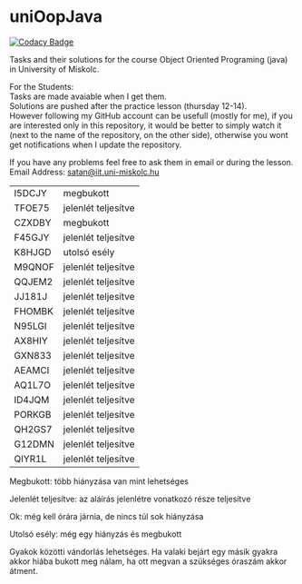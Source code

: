 # uniOopJava

[![Codacy Badge](https://api.codacy.com/project/badge/Grade/4feec49644fd4b80b373bd773068b51f)](https://app.codacy.com/app/iasatan/uniOopJava?utm_source=github.com&utm_medium=referral&utm_content=iasatan/uniOopJava&utm_campaign=badger)

Tasks and their solutions for the course Object Oriented Programing (java) in University of Miskolc.

For the Students:<br />
Tasks are made avaiable when I get them.<br />
Solutions are pushed after the practice lesson (thursday 12-14).<br />
However following my GitHub account can be usefull (mostly for me), if you are interested only in this repository, it would be better to simply watch it (next to the name of the repository, on the other side), otherwise you wont get notifications when I update the repository.<br />

If you have any problems feel free to ask them in email or during the lesson.<br />
Email Address: satan@iit.uni-miskolc.hu
<table>
  <tr>
    <td>I5DCJY</td>
    <td>megbukott</td>
  </tr>
  <tr>
    <td>TFOE75</td>
    <td>jelenlét teljesítve</td>
  </tr>
  <tr>
    <td>CZXDBY</td>
    <td>megbukott</td>
  </tr>
  <tr>
    <td>F45GJY</td>
    <td>jelenlét teljesítve</td>
  </tr>
  <tr>
    <td>K8HJGD</td>
    <td>utolsó esély</td>
  </tr>
  <tr>
    <td>M9QNOF</td>
    <td>jelenlét teljesítve</td>
  </tr>
  <tr>
    <td>QQJEM2</td>
    <td>jelenlét teljesítve</td>
  </tr>
  <tr>
    <td>JJ181J</td>
    <td>jelenlét teljesítve</td>
  </tr>
  <tr>
    <td>FHOMBK</td>
    <td>jelenlét teljesítve</td>
  </tr>
  <tr>
    <td>N95LGI</td>
    <td>jelenlét teljesítve</td>
  </tr>
  <tr>
    <td>AX8HIY</td>
    <td>jelenlét teljesítve</td>
  </tr>
  <tr>
    <td>GXN833</td>
    <td>jelenlét teljesítve</td>
  </tr>
  <tr>
    <td>AEAMCI</td>
    <td>jelenlét teljesítve</td>
  </tr>
  <tr>
    <td>AQ1L7O</td>
    <td>jelenlét teljesítve</td>
  </tr>
  <tr>
    <td>ID4JQM</td>
    <td>jelenlét teljesítve</td>
  </tr>
  <tr>
    <td>PORKGB</td>
    <td>jelenlét teljesítve</td>
  </tr>
  <tr>
    <td>QH2GS7</td>
    <td>jelenlét teljesítve</td>
  </tr>
  <tr>
    <td>G12DMN</td>
    <td>jelenlét teljesítve</td>
  </tr>
  <tr>
    <td>QIYR1L</td>
    <td>jelenlét teljesítve</td>
  </tr>
</table>

Megbukott: több hiányzása van mint lehetséges
  
Jelenlét teljesítve: az aláírás jelenlétre vonatkozó része teljesítve
  
Ok: még kell órára járnia, de nincs túl sok hiányzása
  
Utolsó esély: még egy hiányzás és megbukott

Gyakok közötti vándorlás lehetséges. Ha valaki bejárt egy másik gyakra akkor hiába bukott meg nálam, ha ott megvan a szükséges óraszám akkor átment.
